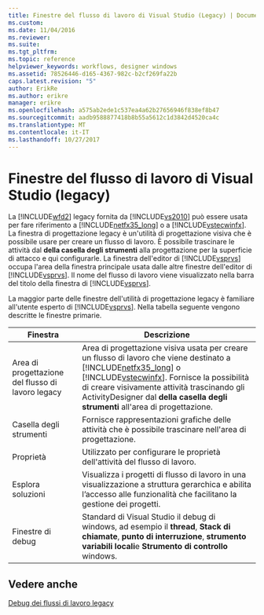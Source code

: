 ```yaml
---
title: Finestre del flusso di lavoro di Visual Studio (Legacy) | Documenti Microsoft
ms.custom: 
ms.date: 11/04/2016
ms.reviewer: 
ms.suite: 
ms.tgt_pltfrm: 
ms.topic: reference
helpviewer_keywords: workflows, designer windows
ms.assetid: 78526446-d165-4367-982c-b2cf269fa22b
caps.latest.revision: "5"
author: ErikRe
ms.author: erikre
manager: erikre
ms.openlocfilehash: a575ab2ede1c537ea4a62b27656946f838ef8b47
ms.sourcegitcommit: aadb9588877418b8b55a5612c1d3842d4520ca4c
ms.translationtype: MT
ms.contentlocale: it-IT
ms.lasthandoff: 10/27/2017
---
```

# <a name="visual-studio-workflow-windows-legacy"></a>Finestre del flusso di lavoro di Visual Studio (legacy)
La [!INCLUDE[wfd2](../workflow-designer/includes/wfd2_md.md)] legacy fornita da [!INCLUDE[vs2010](../misc/includes/vs2010_md.md)] può essere usata per fare riferimento a [!INCLUDE[netfx35_long](../workflow-designer/includes/netfx35_long_md.md)] o a [!INCLUDE[vstecwinfx](../workflow-designer/includes/vstecwinfx_md.md)]. La finestra di progettazione legacy è un'utilità di progettazione visiva che è possibile usare per creare un flusso di lavoro. È possibile trascinare le attività dal **della casella degli strumenti** alla progettazione per la superficie di attacco e qui configurarle. La finestra dell'editor di [!INCLUDE[vsprvs](../code-quality/includes/vsprvs_md.md)] occupa l'area della finestra principale usata dalle altre finestre dell'editor di [!INCLUDE[vsprvs](../code-quality/includes/vsprvs_md.md)]. Il nome del flusso di lavoro viene visualizzato nella barra del titolo della finestra di [!INCLUDE[vsprvs](../code-quality/includes/vsprvs_md.md)].  
  
 La maggior parte delle finestre dell'utilità di progettazione legacy è familiare all'utente esperto di [!INCLUDE[vsprvs](../code-quality/includes/vsprvs_md.md)]. Nella tabella seguente vengono descritte le finestre primarie.  
  
|Finestra|Descrizione|  
|------------|-----------------|  
|Area di progettazione del flusso di lavoro legacy|Area di progettazione visiva usata per creare un flusso di lavoro che viene destinato a [!INCLUDE[netfx35_long](../workflow-designer/includes/netfx35_long_md.md)] o [!INCLUDE[vstecwinfx](../workflow-designer/includes/vstecwinfx_md.md)]. Fornisce la possibilità di creare visivamente attività trascinando gli ActivityDesigner dal **della casella degli strumenti** all'area di progettazione.|  
|Casella degli strumenti|Fornisce rappresentazioni grafiche delle attività che è possibile trascinare nell'area di progettazione.|  
|Proprietà|Utilizzato per configurare le proprietà dell'attività del flusso di lavoro.|  
|Esplora soluzioni|Visualizza i progetti di flusso di lavoro in una visualizzazione a struttura gerarchica e abilita l’accesso alle funzionalità che facilitano la gestione dei progetti.|  
|Finestre di debug|Standard di Visual Studio il debug di windows, ad esempio il **thread**, **Stack di chiamate**, **punto di interruzione**, **strumento variabili locali**e **Strumento di controllo** windows.|  
  
## <a name="see-also"></a>Vedere anche  
 [Debug dei flussi di lavoro legacy](../workflow-designer/debugging-legacy-workflows.md)
